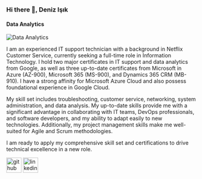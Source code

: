 ### Hi there 👋, Deniz Işık
#### Data Analytics
![Data Analytics](https://media.licdn.com/dms/image/D4E16AQF7QLgfkcjYpw/profile-displaybackgroundimage-shrink_350_1400/0/1685031343980?e=1690416000&v=beta&t=aZ5kJZn3eTdt7xeRSYEq2tSdwUv30qGYPHdVUuMBnDc)

I am an experienced IT support technician with a background in Netflix Customer Service, currently seeking a full-time role in Information Technology. I hold two major certificates in IT support and data analytics from Google, as well as three up-to-date certificates from Microsoft in Azure (AZ-900), Microsoft 365 (MS-900), and Dynamics 365 CRM (MB-910). I have a strong affinity for Microsoft Azure Cloud and also possess foundational experience in Google Cloud.

My skill set includes troubleshooting, customer service, networking, system administration, and data analysis. My up-to-date skills provide me with a significant advantage in collaborating with IT teams, DevOps professionals, and software developers, and my ability to adapt easily to new technologies. Additionally, my project management skills make me well-suited for Agile and Scrum methodologies.

I am ready to apply my comprehensive skill set and certifications to drive technical excellence in a new role.


[<img src='https://cdn.jsdelivr.net/npm/simple-icons@3.0.1/icons/github.svg' alt='github' height='40'>](https://github.com/DenizAnalytics)  [<img src='https://cdn.jsdelivr.net/npm/simple-icons@3.0.1/icons/linkedin.svg' alt='linkedin' height='40'>](https://www.linkedin.com/in/https://www.linkedin.com/in/denizanalytics/)  

